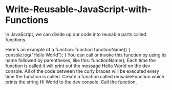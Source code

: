 # Write-Reusable-JavaScript-with-Functions

In JavaScript, we can divide up our code into reusable parts called functions.

Here's an example of a function:
function functionName() {
console.log("Hello World");
}
You can call or invoke this function by using its name followed by parentheses,
like this: functionName();
Each time the function is called it will print out the message
Hello World on the dev console. All of the code between the curly braces will be executed every time the function is called.
Create a function called reusableFunction which prints the string Hi World to the dev console.
Call the function.
